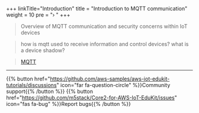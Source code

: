 +++
linkTitle="Introduction"
title = "Introduction to MQTT communication"
weight = 10
pre = "› "
+++


> Overview of MQTT communication and security concerns within IoT devices

> how is mqtt used to receive information and control devices?
> what is a device shadow? 

> [MQTT](https://docs.aws.amazon.com/iot/latest/developerguide/mqtt.html) 







---
{{% button href="https://github.com/aws-samples/aws-iot-edukit-tutorials/discussions" icon="far fa-question-circle" %}}Community support{{% /button %}} {{% button href="https://github.com/m5stack/Core2-for-AWS-IoT-EduKit/issues" icon="fas fa-bug" %}}Report bugs{{% /button %}}